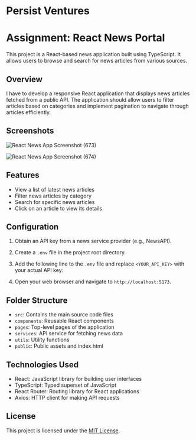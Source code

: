 # Persist Ventures

# Assignment: React News Portal
This project is a React-based news application built using TypeScript. It allows users to browse and search for news articles from various sources.

## Overview

I have to develop a responsive React application that displays news articles fetched from a public API. The application should allow users to filter articles based on categories and implement pagination to navigate through articles efficiently.

## Screenshots
![React News App Screenshot (673)](https://github.com/sachindolase/react-news-app/assets/125812863/0bb42489-cd16-4289-b65f-c965cf0956a8)

![React News App Screenshot (674)](https://github.com/sachindolase/react-news-app/assets/125812863/61fb0f06-bc46-4a9f-b1e1-67e1a50b935b)


## Features

- View a list of latest news articles
- Filter news articles by category
- Search for specific news articles
- Click on an article to view its details


## Configuration

1. Obtain an API key from a news service provider (e.g., NewsAPI).
2. Create a `.env` file in the project root directory.
3. Add the following line to the `.env` file and replace `<YOUR_API_KEY>` with your actual API key:


2. Open your web browser and navigate to `http://localhost:5173`.

## Folder Structure

- `src`: Contains the main source code files
- `components`: Reusable React components
- `pages`: Top-level pages of the application
- `services`: API service for fetching news data
- `utils`: Utility functions
- `public`: Public assets and index.html

## Technologies Used

- React: JavaScript library for building user interfaces
- TypeScript: Typed superset of JavaScript
- React Router: Routing library for React applications
- Axios: HTTP client for making API requests


## License

This project is licensed under the [MIT License](LICENSE).

